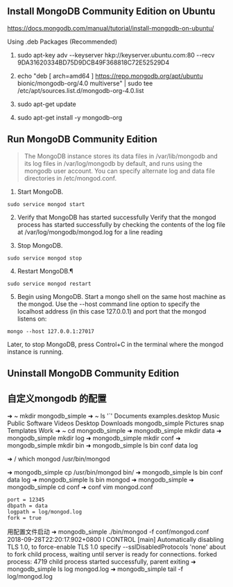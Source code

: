 ## Install MongoDB Community Edition on Ubuntu
https://docs.mongodb.com/manual/tutorial/install-mongodb-on-ubuntu/

Using .deb Packages (Recommended)
1. sudo apt-key adv --keyserver hkp://keyserver.ubuntu.com:80 --recv 9DA31620334BD75D9DCB49F368818C72E52529D4

2. echo "deb [ arch=amd64 ] https://repo.mongodb.org/apt/ubuntu bionic/mongodb-org/4.0 multiverse" | sudo tee /etc/apt/sources.list.d/mongodb-org-4.0.list

3. sudo apt-get update

4. sudo apt-get install -y mongodb-org

## Run MongoDB Community Edition
> The MongoDB instance stores its data files in /var/lib/mongodb and its log files in /var/log/mongodb by default,
and runs using the mongodb user account.
You can specify alternate log and data file directories in /etc/mongod.conf.

1. Start MongoDB.
```
sudo service mongod start
```

2. Verify that MongoDB has started successfully
Verify that the mongod process has started successfully by checking
the contents of the log file at /var/log/mongodb/mongod.log for a line reading

3. Stop MongoDB.
```
sudo service mongod stop
```

4. Restart MongoDB.¶
```
sudo service mongod restart
```

5. Begin using MongoDB.
Start a mongo shell on the same host machine as the mongod. Use the --host command line option to specify the localhost address
(in this case 127.0.0.1) and port that the mongod listens on:
```
mongo --host 127.0.0.1:27017
```
Later, to stop MongoDB, press Control+C in the terminal where the mongod instance is running.

## Uninstall MongoDB Community Edition

## 自定义mongodb 的配置
➜  ~ mkdir mongodb_simple
➜  ~ ls
'`'        Documents   examples.desktop   Music      Public   Software    Videos
 Desktop   Downloads   mongodb_simple     Pictures   snap     Templates   Work
➜  ~ cd mongodb_simple
➜  mongodb_simple mkdir data
➜  mongodb_simple mkdir log
➜  mongodb_simple mkdir conf
➜  mongodb_simple mkdir bin
➜  mongodb_simple ls
bin  conf  data  log

➜  / which mongod
/usr/bin/mongod

➜  mongodb_simple cp /usr/bin/mongod bin/
➜  mongodb_simple ls
bin  conf  data  log
➜  mongodb_simple ls bin
mongod
➜  mongodb_simple
➜  mongodb_simple cd conf
➜  conf vim mongod.conf
```
port = 12345
dbpath = data
logpath = log/mongod.log
fork = true
```

用配置文件启动
➜  mongodb_simple ./bin/mongod -f conf/mongod.conf
2018-09-28T22:20:17.902+0800 I CONTROL  [main] Automatically disabling TLS 1.0, to force-enable TLS 1.0 specify --sslDisabledProtocols 'none'
about to fork child process, waiting until server is ready for connections.
forked process: 4719
child process started successfully, parent exiting
➜  mongodb_simple ls log
mongod.log
➜  mongodb_simple tail -f log/mongod.log







